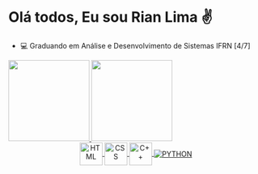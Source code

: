 
<!---
CaarlosRiian/CaarlosRiian is a ✨ special ✨ repository because its `README.md` (this file) appears on your GitHub profile.
You can click the Preview link to take a look at your changes.
--->
<h1>Olá todos, Eu sou Rian Lima ✌️</h1>
<ul>
<li>💻 Graduando em Análise e Desenvolvimento de Sistemas IFRN [4/7] </li>
</ul>

 <!-- Part of the tables --> 
<div>
  <a href="https://github.com/CaarlosRiian">
  <img height="160em" src="https://github-readme-stats.vercel.app/api?username=CaarlosRiian&show_icons=true&theme=dracula&include_all_commits=true&count_private=true"/>
  <img height="160em" src="https://github-readme-stats.vercel.app/api/top-langs/?username=CaarlosRiian&layout=compact&langs_count=7&theme=dracula"/>
</div>
  
  <!-- Part of the icons -->
<div align = "center">
  <img align = "center" alt ="HTML" width = '45' src="https://cdn.jsdelivr.net/gh/devicons/devicon/icons/html5/html5-original.svg" /> <!-- HTML 5 Icon -->
  <img align = "center" alt = "CSS" width = '45' src="https://cdn.jsdelivr.net/gh/devicons/devicon/icons/css3/css3-original.svg" /> <!-- CSS 3 Icon -->
  <img align = "center" alt = "C++" width = '45' src="https://cdn.jsdelivr.net/gh/devicons/devicon/icons/cplusplus/cplusplus-original.svg" /> <!-- C++ Icon -->
  <img align = "center" alt = "PYTHON" src="https://icongr.am/devicon/python-original.svg?size=45&color=currentColor" /> <!-- Python Icon -->
<div/>


